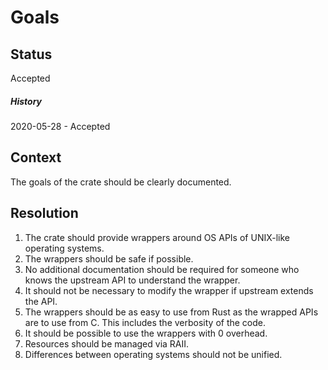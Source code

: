 # Goals

## Status

Accepted

##### History

2020-05-28 - Accepted

## Context

The goals of the crate should be clearly documented.

## Resolution

1. The crate should provide wrappers around OS APIs of UNIX-like operating
   systems.
2. The wrappers should be safe if possible.
3. No additional documentation should be required for someone who knows the
   upstream API to understand the wrapper.
4. It should not be necessary to modify the wrapper if upstream extends the API.
5. The wrappers should be as easy to use from Rust as the wrapped APIs are to
   use from C. This includes the verbosity of the code.
6. It should be possible to use the wrappers with 0 overhead.
7. Resources should be managed via RAII.
8. Differences between operating systems should not be unified.
